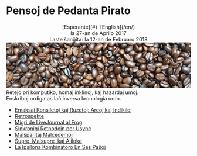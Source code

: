 Pensoj de Pedanta Pirato
========================

<center>[Esperante](#)  [English](/en/)</center>
<center>la 27-an de Aprilo 2017</center>
<center>Laste ŝanĝita: la 12-an de Februaro 2018</center>

<img src="/bildoj/kafofaboj.jpg" class="banner" alt="kafofaboj" />

<div class="text-right">Retejo pri komputiko, homaj inklinoj, kaj hazardaj umoj.</div>
<div class="text-right">Enskriboj ordigatas laŭ inversa kronologia ordo.</div>

- [Emaksaj Konsiletoj kaj Ruzetoj: Areoj kaj Indikiloj](emakskonsiletoj-1)
- [Retrospekte](retrospekte)
- [Migri de LiveJournal al Frog](livefrog)
- [Sinkronigi Retnodojn per Usync](usync)
- [Malŝparitaj Malcedemoj](malsxparitaj)
- [Supre, Malsupre, kaj Aliloke](supre-malsupre)
- [La Ipsilona Kombinatoro En Ses Paŝoj](ipsilono)
